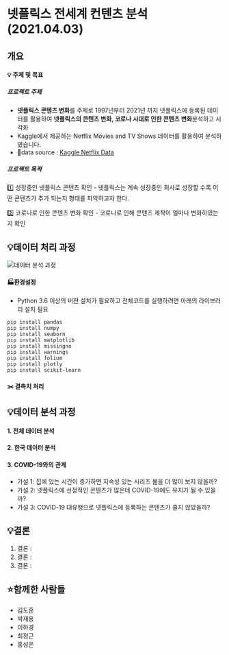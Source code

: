 # 넷플릭스 전세계 컨텐츠 분석(2021.04.03)

## 개요

#### 💡 주제 및 목표
  ##### 프로젝트 주제
  - **넷플릭스 콘텐츠 변화**를 주제로 1997년부터 2021년 까지 넷플릭스에 등록된 데이터를 활용하여 **넷플릭스의 콘텐츠 변화, 코로나 시대로 인한 콘텐츠 변화**분석하고 시각화
  - Kaggle에서 제공하는 Netflix Movies and TV Shows 데이터를 활용하여 분석하였습니다.
  - 🔗data source : [Kaggle Netflix Data](https://www.kaggle.com/shivamb/netflix-shows)

  ##### 프로젝트 목적
   1️⃣ 성장중인 넷플릭스 콘텐츠 확인
    - 넷플릭스는 계속 성장중인 회사로 성장할 수록 어떤 콘텐츠가 추가 되는지 형태를 파악하고자 한다.

   2️⃣ 코로나로 인한 콘텐츠 변화 확인
    - 코로나로 인해 콘텐츠 제작이 얼마나 변화하였는지 확인


## 💡데이터 처리 과정
![데이터 분석 과정](https://user-images.githubusercontent.com/68861542/114046075-80b01480-98c3-11eb-870b-08ce27b2fc59.png)
  #### 🏭환경설정
   - Python 3.6 이상의 버젼 설치가 필요하고 전체코드를 실행하려면 아래의 라이브러리 설치 필요
  
  ```
  pip install pandas
  pip install numpy
  pip install seaborn
  pip install matplotlib
  pip install missingno
  pip install warnings
  pip install folium
  pip install plotly
  pip install scikit-learn
  ```
   #### ✂️ 결측치 처리


## 💡데이터 분석 과정
  #### 1. 전체 데이터 분석
  
  
  
  #### 2. 한국 데이터 분석
  
  
  #### 3. COVID-19와의 관계
   - 가설 1: 집에 있는 시간이 증가하면 지속성 있는 시리즈 물을 더 많이 보지 않을까?
   - 가설 2: 넷플릭스에 선정적인 콘텐츠가 많은데 COVID-19에도 유지가 될 수 있을까?
   - 가설 3: COVID-19 대유행으로 넷플릭스에 등록하는 콘텐츠가 줄지 않았을까?

## 💡결론 
  1. 결론 : 
  2. 결론 :
  3. 결론 :





## ⭐함께한 사람들
- 김도훈
- 박재용
- 이하경
- 최정근
- 홍성은
